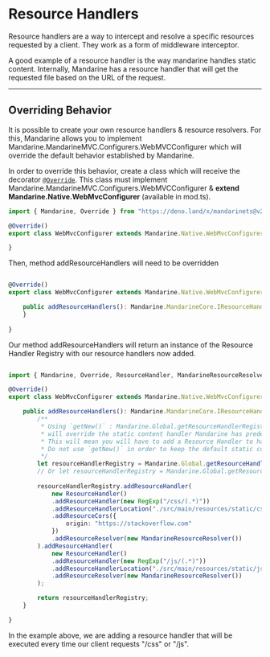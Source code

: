 # Resource Handlers
Resource handlers are a way to intercept and resolve a specific resources requested by a client. They work as a form of middleware interceptor.  

A good example of a resource handler is the way mandarine handles static content. Internally, Mandarine has a resource handler that will get the requested file based on the URL of the request.

----

## Overriding Behavior
It is possible to create your own resource handlers & resource resolvers. For this, Mandarine allows you to implement Mandarine.MandarineMVC.Configurers.WebMVCConfigurer which will override the default behavior established by Mandarine.

In order to override this behavior, create a class which will receive the decorator [`@Override`](/docs/mandarine/native-components). This class must implement Mandarine.MandarineMVC.Configurers.WebMVCConfigurer & **extend Mandarine.Native.WebMvcConfigurer** (available in mod.ts).

```typescript
import { Mandarine, Override } from "https://deno.land/x/mandarinets@v2.1.1/mod.ts";

@Override()
export class WebMvcConfigurer extends Mandarine.Native.WebMvcConfigurer {

}
```

Then, method addResourceHandlers will need to be overridden

```typescript

@Override()
export class WebMvcConfigurer extends Mandarine.Native.WebMvcConfigurer {

    public addResourceHandlers(): Mandarine.MandarineCore.IResourceHandlerRegistry {
    }
    
}
```

Our method addResourceHandlers will return an instance of the Resource Handler Registry with our resource handlers now added.

```typescript

import { Mandarine, Override, ResourceHandler, MandarineResourceResolver } from "https://deno.land/x/mandarinets@v2.1.1/mod.ts";

@Override()
export class WebMvcConfigurer extends Mandarine.Native.WebMvcConfigurer {

    public addResourceHandlers(): Mandarine.MandarineCore.IResourceHandlerRegistry {
        /**
         * Using `getNew()` : Mandarine.Global.getResourceHandlerRegistry().getNew()
         * will override the static content handler Mandarine has predefined.
         * This will mean you will have to add a Resource Handler to handle static content.
         * Do not use `getNew()` in order to keep the default static content handler.
         */
        let resourceHandlerRegistry = Mandarine.Global.getResourceHandlerRegistry();
        // Or let resourceHandlerRegistry = Mandarine.Global.getResourceHandlerRegistry().getNew();
        
        resourceHandlerRegistry.addResourceHandler(
            new ResourceHandler()
            .addResourceHandler(new RegExp("/css/(.*)"))
            .addResourceHandlerLocation("./src/main/resources/static/css")
            .addResourceCors({
                origin: "https://stackoverflow.com"
            })
            .addResourceResolver(new MandarineResourceResolver())
        ).addResourceHandler(
            new ResourceHandler()
            .addResourceHandler(new RegExp("/js/(.*)"))
            .addResourceHandlerLocation("./src/main/resources/static/js")
            .addResourceResolver(new MandarineResourceResolver())
        );

        return resourceHandlerRegistry;
    }

}
```

In the example above, we are adding a resource handler that will be executed every time our client requests "/css" or "/js".
